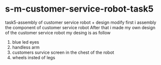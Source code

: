 # s-m-customer-service-robot-task5
task5-assembly of customer service robot + design modify 
first i assembly the component of customer service robot 
After that i made my own design of the customer service robot 
my desing is as follow
1. blue led eyes 
2. handless arm 
3. customers survice screen in the chest of the robot 
4. wheels insted of legs 
